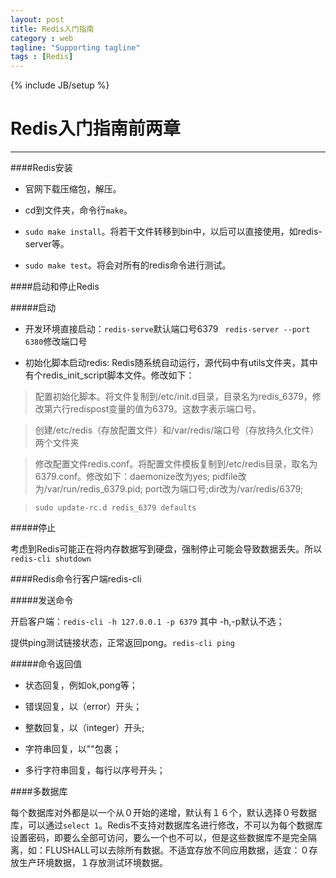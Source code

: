 ```yaml
---
layout: post
title: Redis入门指南
category : web
tagline: "Supporting tagline"
tags : [Redis]
---
```

{% include JB/setup %}
# Redis入门指南前两章
---

####Redis安装

* 官网下载压缩包，解压。

* cd到文件夹，命令行```make```。

* ```sudo make install```。将若干文件转移到bin中，以后可以直接使用，如redis-server等。

* ```sudo make test```。将会对所有的redis命令进行测试。

<!--break-->

####启动和停止Redis

#####启动
* 开发环境直接启动：```redis-serve```默认端口号6379 ``` redis-server --port 6380```修改端口号

* 初始化脚本启动redis: Redis随系统自动运行，源代码中有utils文件夹，其中有个redis_init_script脚本文件。修改如下：

>配置初始化脚本。将文件复制到/etc/init.d目录，目录名为redis_6379，修改第六行redispost变量的值为6379。这数字表示端口号。

>创建/etc/redis（存放配置文件）和/var/redis/端口号（存放持久化文件）两个文件夹

>修改配置文件redis.conf。将配置文件模板复制到/etc/redis目录，取名为 6379.conf。修改如下：daemonize改为yes; pidfile改为/var/run/redis_6379.pid; port改为端口号;dir改为/var/redis/6379;

>```sudo update-rc.d redis_6379 defaults```

#####停止

考虑到Redis可能正在将内存数据写到硬盘，强制停止可能会导致数据丢失。所以```redis-cli shutdown```

####Redis命令行客户端redis-cli

#####发送命令

开启客户端：```redis-cli -h 127.0.0.1 -p 6379``` 其中 -h,-p默认不选；

提供ping测试链接状态，正常返回pong。```redis-cli ping```

#####命令返回值

* 状态回复，例如ok,pong等； 

* 错误回复，以（error）开头；

* 整数回复，以（integer）开头;

* 字符串回复，以""包裹；

* 多行字符串回复，每行以序号开头；

####多数据库

每个数据库对外都是以一个从０开始的递增，默认有１６个，默认选择０号数据库，可以通过```select 1```。Redis不支持对数据库名进行修改，不可以为每个数据库设置密码，即要么全部可访问，要么一个也不可以，但是这些数据库不是完全隔离，如：FLUSHALL可以去除所有数据。不适宜存放不同应用数据，适宜：０存放生产环境数据，１存放测试环境数据。

